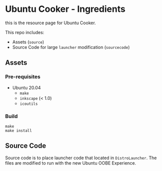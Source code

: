 # Ubuntu Cooker - Ingredients

this is the resource page for Ubuntu Cooker. 

This repo includes:
- Assets (`source`)
- Source Code for large `launcher` modification (`sourcecode`)

## Assets
### Pre-requisites

- Ubuntu 20.04
    - `make`
    - `inkscape` (< 1.0)
    - `icoutils`

### Build

```
make
make install
```

## Source Code

Source code is to place launcher code that located in `DistroLauncher`. The files are modified to run with the new Ubuntu OOBE Experience.

